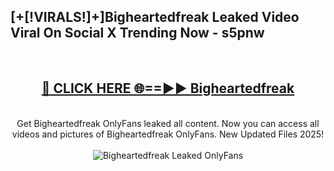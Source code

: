 <h2>[+[!VIRALS!]+]Bigheartedfreak Leaked Video Viral On Social X Trending Now - s5pnw</h2>
<br>
<div align="center">
<h2><a href="https://libra.edu.pl?Bigheartedfreak" rel="nofollow">🔴 CLICK HERE 🌐==►► Bigheartedfreak</a></h2>
<br>
Get Bigheartedfreak OnlyFans leaked all content. Now you can access all videos and pictures of Bigheartedfreak OnlyFans. New Updated Files 2025!
<br>
<br>
<a href="https://libra.edu.pl?Bigheartedfreak" rel="nofollow" data-target="animated-image.originalLink"><img src="https://i.ibb.co.com/WyWwxjT/player-gif2.gif" alt="Bigheartedfreak Leaked OnlyFans" style="max-width: 100%; display: inline-block;" data-target="animated-image.originalImage"></a>
</div>
<br>